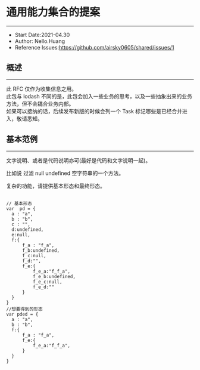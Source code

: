 # 通用能力集合的提案

---

- Start Date:2021-04.30
- Author: Nello.Huang
- Reference Issues:https://github.com/airsky0605/shared/issues/1

## 概述

---

此 RFC 仅作为收集信息之用。  
此包与 lodash 不同的是，此包会加入一些业务的思考，以及一些抽象出来的业务方法，但不会耦合业务内部。  
如果可以接纳的话，后续发布新版的时候会列一个 Task 标记哪些是已经合并进入，敬请悉知。

## 基本范例

---

文字说明、或者是代码说明亦可(最好是代码和文字说明一起)。

比如说 过滤 null undefined 空字符串的一个方法。

复杂的功能，请提供基本形态和最终形态。

```typescrit

// 基本形态
var  pd = {
  a : "a",
  b : "b",
  c : "",
  d:undefined,
  e:null,
  f:{
      f_a : "f_a",
      f_b:undefined,
      f_c:null,
      f_d:"",
      f_e:{
          f_e_a:"f_f_a",
          f_e_b:undefined,
          f_e_c:null,
          f_e_d:""
      }
  }
}
//想要得到的形态
var pded = {
  a : "a",
  b : "b",
  f:{
      f_a : "f_a",
      f_e:{
          f_e_a:"f_f_a",
      }
  }
}

```
